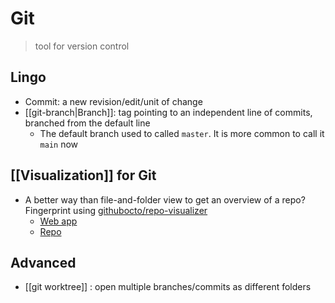 # Git 

> tool for version control

## Lingo 

- Commit: a new revision/edit/unit of change
- [[git-branch|Branch]]: tag pointing to an independent line of commits, branched from the default line 
	- The default branch used to called `master`. It is more common to call it  `main` now


## [[Visualization]] for Git

- A better way than file-and-folder view to get an overview of a repo? Fingerprint using [githubocto/repo-visualizer](https://octo.github.com/projects/repo-visualization)
	-  [Web app](https://octo-repo-visualization.vercel.app/)
	-  [Repo](https://github.com/githubocto/repo-visualizer)

## Advanced

- [[git worktree]] : open multiple branches/commits as different folders
